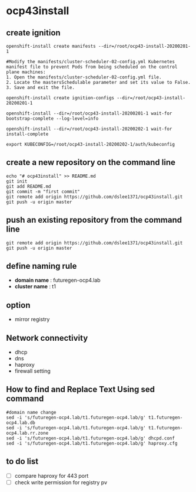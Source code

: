 # ocp43install

## create ignition
```
openshift-install create manifests --dir=/root/ocp43-install-20200201-1

#Modify the manifests/cluster-scheduler-02-config.yml Kubernetes manifest file to prevent Pods from being scheduled on the control plane machines:
1. Open the manifests/cluster-scheduler-02-config.yml file.
2. Locate the mastersSchedulable parameter and set its value to False.
3. Save and exit the file.

openshift-install create ignition-configs --dir=/root/ocp43-install-20200201-1

openshift-install --dir=/root/ocp43-install-20200201-1 wait-for bootstrap-complete --log-level=info

openshift-install --dir=/root/ocp43-install-20200202-1 wait-for install-complete 

export KUBECONFIG=/root/ocp43-install-20200202-1/auth/kubeconfig

```

## create a new repository on the command line
```
echo "# ocp43install" >> README.md
git init
git add README.md
git commit -m "first commit"
git remote add origin https://github.com/dslee1371/ocp43install.git
git push -u origin master
```

## push an existing repository from the command line
```
git remote add origin https://github.com/dslee1371/ocp43install.git
git push -u origin master
```

## define naming rule 
- **domain name** : futuregen-ocp4.lab
- **cluster name** : t1

## option
- mirror registry

## Network connectivity
- dhcp
- dns
- haproxy
- firewall setting

## How to find and Replace Text Using sed command
```
#domain name change
sed -i 's/futuregen-ocp4.lab/t1.futuregen-ocp4.lab/g' t1.futuregen-ocp4.lab.db
sed -i 's/futuregen-ocp4.lab/t1.futuregen-ocp4.lab/g' t1.futuregen-ocp4.lab.rr.zone
sed -i 's/futuregen-ocp4.lab/t1.futuregen-ocp4.lab/g' dhcpd.conf
sed -i 's/futuregen-ocp4.lab/t1.futuregen-ocp4.lab/g' haproxy.cfg
```

## to do list
- [ ] compare haproxy for 443 port
- [ ] check write permission for registry pv 

